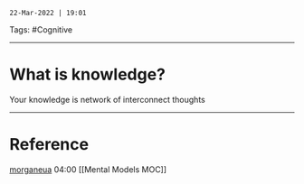 `22-Mar-2022 | 19:01`

Tags: #Cognitive 

---
# What is knowledge?

Your knowledge is network of interconnect thoughts


---
# Reference

[morganeua](https://www.youtube.com/channel/UCVCaYGoX8UXU7N7v5KdvkiQ) 04:00
[[Mental Models MOC]]

